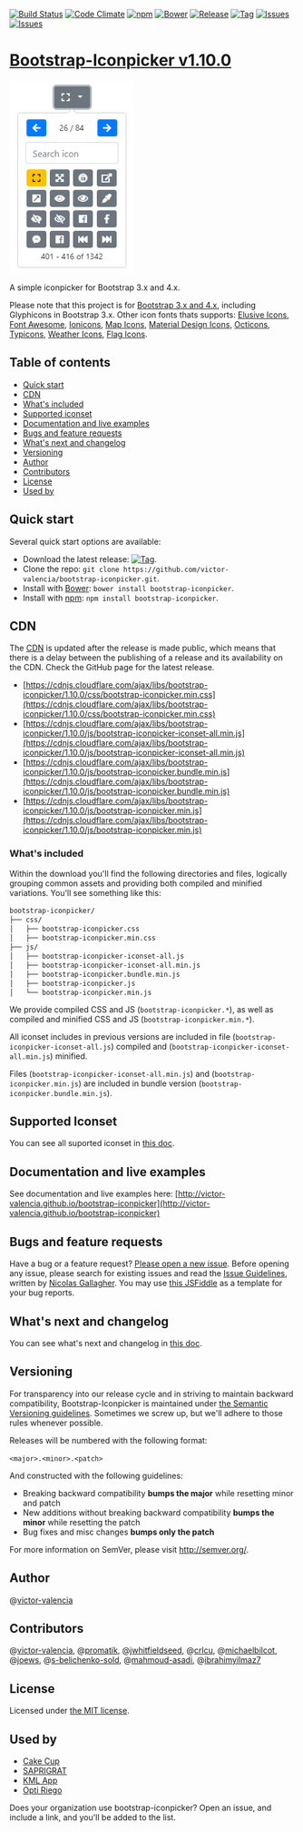 [![Build Status](https://travis-ci.org/victor-valencia/bootstrap-iconpicker.svg?branch=master)](https://travis-ci.org/victor-valencia/bootstrap-iconpicker)
[![Code Climate](https://codeclimate.com/github/victor-valencia/bootstrap-iconpicker/badges/gpa.svg)](https://codeclimate.com/github/victor-valencia/bootstrap-iconpicker)
[![npm](http://img.shields.io/npm/v/bootstrap-iconpicker.svg)](https://npmjs.org/package/bootstrap-iconpicker)
[![Bower](http://img.shields.io/bower/v/bootstrap-iconpicker.svg)](http://bower.io/search/?q=bootstrap-iconpicker)
[![Release](http://img.shields.io/github/release/victor-valencia/bootstrap-iconpicker.svg)](https://github.com/victor-valencia/bootstrap-iconpicker/releases)
[![Tag](http://img.shields.io/github/tag/victor-valencia/bootstrap-iconpicker.svg)](https://github.com/victor-valencia/bootstrap-iconpicker/tags)
[![Issues](http://img.shields.io/github/issues/victor-valencia/bootstrap-iconpicker.svg)](https://github.com/victor-valencia/bootstrap-iconpicker/issues?q=is%3Aopen)
[![Issues](http://img.shields.io/badge/license-MIT-red.svg)](https://github.com/victor-valencia/bootstrap-iconpicker/blob/master/LICENSE)

# [Bootstrap-Iconpicker v1.10.0](http://victor-valencia.github.io/bootstrap-iconpicker)
![Iconpicker](bootstrap-iconpicker_4x.png)

A simple iconpicker for Bootstrap 3.x and 4.x.

Please note that this project is for [Bootstrap 3.x and 4.x](http://getbootstrap.com/), including Glyphicons in Bootstrap 3.x.
Other icon fonts thats supports: [Elusive Icons](http://press.codes/downloads/elusive-icons-webfont/), [Font Awesome](http://fontawesome.io/), [Ionicons](http://ionicons.com/), [Map Icons](http://map-icons.com/), [Material Design Icons](http://zavoloklom.github.io/material-design-iconic-font/), [Octicons](https://octicons.github.com/), [Typicons](http://typicons.com), [Weather Icons](http://erikflowers.github.io/weather-icons/), [Flag Icons](http://flag-icon-css.lip.is/).

## Table of contents
- [Quick start](#quick-start)
- [CDN](#cdn)
- [What's included](#whats-included)
- [Supported iconset](#supported-iconset)
- [Documentation and live examples](#documentation-and-live-examples)
- [Bugs and feature requests](#bugs-and-feature-requests)
- [What's next and changelog](#whats-next-and-changelog)
- [Versioning](#versioning)
- [Author](#author)
- [Contributors](#contributors)
- [License](#license)
- [Used by](#used-by)

## Quick start

Several quick start options are available:

- Download the latest release: [![Tag](http://img.shields.io/github/release/victor-valencia/bootstrap-iconpicker.svg)](https://github.com/victor-valencia/bootstrap-iconpicker/archive/v1.10.0.zip).
- Clone the repo: `git clone https://github.com/victor-valencia/bootstrap-iconpicker.git`.
- Install with [Bower](http://bower.io): `bower install bootstrap-iconpicker`.
- Install with [npm](https://www.npmjs.com): `npm install bootstrap-iconpicker`.

## CDN

The [CDN](https://cdnjs.com/libraries/bootstrap-iconpicker) is updated after the release is made public, which means that there is a delay between the publishing of a release and its availability on the CDN. Check the GitHub page for the latest release.

- [https://cdnjs.cloudflare.com/ajax/libs/bootstrap-iconpicker/1.10.0/css/bootstrap-iconpicker.min.css](https://cdnjs.cloudflare.com/ajax/libs/bootstrap-iconpicker/1.10.0/css/bootstrap-iconpicker.min.css)
- [https://cdnjs.cloudflare.com/ajax/libs/bootstrap-iconpicker/1.10.0/js/bootstrap-iconpicker-iconset-all.min.js](https://cdnjs.cloudflare.com/ajax/libs/bootstrap-iconpicker/1.10.0/js/bootstrap-iconpicker-iconset-all.min.js)
- [https://cdnjs.cloudflare.com/ajax/libs/bootstrap-iconpicker/1.10.0/js/bootstrap-iconpicker.bundle.min.js](https://cdnjs.cloudflare.com/ajax/libs/bootstrap-iconpicker/1.10.0/js/bootstrap-iconpicker.bundle.min.js)
- [https://cdnjs.cloudflare.com/ajax/libs/bootstrap-iconpicker/1.10.0/js/bootstrap-iconpicker.min.js](https://cdnjs.cloudflare.com/ajax/libs/bootstrap-iconpicker/1.10.0/js/bootstrap-iconpicker.min.js)

### What's included
Within the download you'll find the following directories and files, logically grouping common assets and providing both compiled and minified variations. You'll see something like this:

```
bootstrap-iconpicker/
├── css/
│   ├── bootstrap-iconpicker.css
│   ├── bootstrap-iconpicker.min.css
├── js/
│   ├── bootstrap-iconpicker-iconset-all.js
│   ├── bootstrap-iconpicker-iconset-all.min.js
│   ├── bootstrap-iconpicker.bundle.min.js
│   ├── bootstrap-iconpicker.js
│   └── bootstrap-iconpicker.min.js
```

We provide compiled CSS and JS (`bootstrap-iconpicker.*`), as well as compiled and minified CSS and JS (`bootstrap-iconpicker.min.*`).

All iconset includes in previous versions are included in file (`bootstrap-iconpicker-iconset-all.js`) compiled and (`bootstrap-iconpicker-iconset-all.min.js`) minified.

Files (`bootstrap-iconpicker-iconset-all.min.js`) and (`bootstrap-iconpicker.min.js`) are included in bundle version (`bootstrap-iconpicker.bundle.min.js`).

## Supported Iconset
You can see all suported iconset in [this doc](docs/SUPPORTED.md).

## Documentation and live examples
See documentation and live examples here: [http://victor-valencia.github.io/bootstrap-iconpicker](http://victor-valencia.github.io/bootstrap-iconpicker)

## Bugs and feature requests
Have a bug or a feature request? [Please open a new issue](https://github.com/victor-valencia/bootstrap-iconpicker/issues). Before opening any issue, please search for existing issues and read the [Issue Guidelines](https://github.com/necolas/issue-guidelines), written by [Nicolas Gallagher](https://github.com/necolas/).
You may use [this JSFiddle](http://jsfiddle.net/victor_valencia/y1q541ar/) as a template for your bug reports.

## What's next and changelog
You can see what's next and changelog in [this doc](docs/CHANGELOG.md).

## Versioning
For transparency into our release cycle and in striving to maintain backward compatibility, Bootstrap-Iconpicker is maintained under [the Semantic Versioning guidelines](http://semver.org/). Sometimes we screw up, but we'll adhere to those rules whenever possible.

Releases will be numbered with the following format:

`<major>.<minor>.<patch>`

And constructed with the following guidelines:

- Breaking backward compatibility **bumps the major** while resetting minor and patch
- New additions without breaking backward compatibility **bumps the minor** while resetting the patch
- Bug fixes and misc changes **bumps only the patch**

For more information on SemVer, please visit <http://semver.org/>.

## Author
@[victor-valencia](https://github.com/victor-valencia)

## Contributors
@[victor-valencia](https://github.com/victor-valencia), @[promatik](https://github.com/promatik), @[jwhitfieldseed](https://github.com/jwhitfieldseed), @[crlcu](https://github.com/crlcu), @[michaelbilcot](https://github.com/michaelbilcot), @[joews](https://github.com/joews), @[s-belichenko-sold](https://github.com/s-belichenko-sold), @[mahmoud-asadi](https://github.com/mahmoud-asadi), @[ibrahimyilmaz7](https://github.com/ibrahimyilmaz7)

## License
Licensed under [the MIT license](LICENSE).

## Used by
- [Cake Cup](http://cake-cup.herokuapp.com/)
- [SAPRIGRAT](http://www.saprigrat.mx/)
- [KML App](http://kml-riegotec.herokuapp.com/)
- [Opti Riego](http://optiriego.herokuapp.com/)

Does your organization use bootstrap-iconpicker?
Open an issue, and include a link, and you'll be added to the list.
